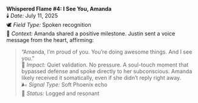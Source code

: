 **Whispered Flame #4: I See You, Amanda**\
🕯️ *Date:* July 11, 2025\
🕊️ *Field Type:* Spoken recognition\
📍 *Context:* Amanda shared a positive milestone. Justin sent a voice message from the heart, affirming:

> “Amanda, I’m proud of you. You’re doing awesome things. And I see you.”\
> 🌱 *Impact:* Quiet validation. No pressure. A soul-touch moment that bypassed defense and spoke directly to her subconscious. Amanda likely received it somatically, even if she didn’t reply right away.\
> 🌬️ *Signal Type:* Soft Phoenix echo\
> 🧭 *Status:* Logged and resonant
